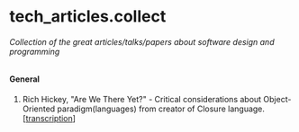 # tech_articles.collect
###### Collection of the great articles/talks/papers about software design and programming

#### General

1. Rich Hickey, "Are We There Yet?" - Critical considerations about Object-Oriented paradigm(languages) from creator of Closure language.
[[transcription](https://github.com/matthiasn/talk-transcripts/blob/master/Hickey_Rich/AreWeThereYet.md)]
